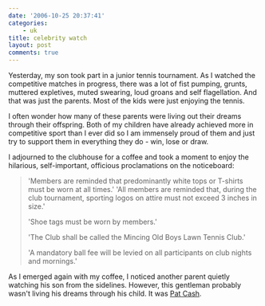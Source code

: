 ```yaml
---
date: '2006-10-25 20:37:41'
categories:
    - uk
title: celebrity watch
layout: post
comments: true
---
```

Yesterday, my son took part in a junior tennis tournament. As I watched
the competitive matches in progress, there was a lot of fist pumping,
grunts, muttered expletives, muted swearing, loud groans and self
flagellation. And that was just the parents. Most of the kids were just
enjoying the tennis.

I often wonder how many of these parents were living out their dreams
through their offspring. Both of my children have already achieved more
in competitive sport than I ever did so I am immensely proud of them and
just try to support them in everything they do - win, lose or draw.

I adjourned to the clubhouse for a coffee and took a moment to enjoy the
hilarious, self-important, officious proclamations on the noticeboard:

> 'Members are reminded that predominantly white tops or T-shirts must
> be worn at all times.'
> 'All members are reminded that, during the club tournament, sporting
> logos on attire must not exceed 3 inches in size.'
>
> 'Shoe tags must be worn by members.'
>
> 'The Club shall be called the Mincing Old Boys Lawn Tennis Club.'
>
> 'A mandatory ball fee will be levied on all participants on club
> nights and mornings.'

As I emerged again with my coffee, I noticed another parent quietly
watching his son from the sidelines. However, this gentleman probably
wasn't living his dreams through his child. It was
[Pat Cash](http://www.patcash.co.uk/).
